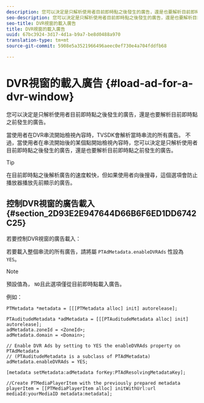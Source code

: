 ```yaml
---
description: 您可以決定是只解析使用者目前即時點之後發生的廣告，還是也要解析目前即時點之前發生的廣告。
seo-description: 您可以決定是只解析使用者目前即時點之後發生的廣告，還是也要解析目前即時點之前發生的廣告。
seo-title: DVR視窗的載入廣告
title: DVR視窗的載入廣告
uuid: 67bc3924-3d17-4d1a-b9a7-be8d0488a970
translation-type: tm+mt
source-git-commit: 5908e5a3521966496aeec0ef730e4a704fddfb68

---
```



# DVR視窗的載入廣告 {#load-ad-for-a-dvr-window}

您可以決定是只解析使用者目前即時點之後發生的廣告，還是也要解析目前即時點之前發生的廣告。

當使用者在DVR串流開始檢視內容時，TVSDK會解析當時串流的所有廣告。 不過，當使用者在串流開始後的某個點開始檢視內容時，您可以決定是只解析使用者目前即時點之後發生的廣告，還是也要解析目前即時點之前發生的廣告。

>[!TIP]
>
>在目前即時點之後解析廣告的速度較快，但如果使用者向後搜尋，這個選項會防止播放器播放先前顯示的廣告。

## 控制DVR視窗的廣告載入 {#section_2D93E2E947644D66B6F6ED1DD6742C25}

若要控制DVR視窗的廣告載入：

若要載入整個串流的所有廣告，請將屬 `PTAdMetadata.enableDVRAds` 性設為 `YES`。

>[!NOTE]
>
>預設值為， `NO`且此選項僅從目前即時點載入廣告。

例如：

```
PTMetadata *metadata = [[[PTMetadata alloc] init] autorelease]; 
 
PTAuditudeMetadata *adMetadata = [[[PTAuditudeMetadata alloc] init] autorelease];  
adMetadata.zoneId = <ZoneId>; 
adMetadata.domain = <Domain>; 
 
// Enable DVR Ads by setting to YES the enableDVRAds property on PTAdMetadata  
// (PTAuditudeMetadata is a subclass of PTAdMetadata)  
adMetadata.enableDVRAds = YES; 
 
[metadata setMetadata:adMetadata forKey:PTAdResolvingMetadataKey]; 
 
//Create PTMediaPlayerItem with the previously prepared metadata    
playerItem = [[PTMediaPlayerItem alloc] initWithUrl:url mediaId:yourMediaID metadata:metadata]; 
```
